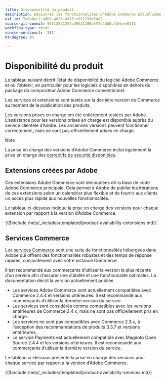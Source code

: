 ```yaml
---
title: Disponibilité du produit
description: Découvrez les fonctionnalités d’Adobe Commerce actuellement prises en charge et vérifiez leur compatibilité avec des versions d’Adobe Commerce spécifiques.
exl-id: 7e8e8ac2-a0b9-4023-a813-c0f1293e54c2
source-git-commit: 55512521254c49511100a557a4b00cf3ebee0311
workflow-type: tm+mt
source-wordcount: '311'
ht-degree: 0%

---
```


# Disponibilité du produit

Le tableau suivant décrit l’état de disponibilité du logiciel Adobe Commerce et où l’obtenir, en particulier pour les logiciels disponibles en dehors du package du compositeur Adobe Commerce conventionnel.

Les services et extensions sont testés sur la dernière version de Commerce au moment de la publication des produits.

Les versions prises en charge ont été entièrement testées par Adobe. L’assistance pour les versions prises en charge est disponible auprès du service clientèle d’Adobe. Les anciennes versions peuvent fonctionner correctement, mais ne sont pas officiellement prises en charge.

>[!NOTE]
>
>La prise en charge des versions d’Adobe Commerce inclut également la prise en charge des [correctifs de sécurité disponibles](versions.md).

## Extensions créées par Adobe

Ces extensions Adobe Commerce sont découplées de la base de code Adobe Commerce principale. Cela permet à Adobe de publier les itérations de ces extensions selon un calendrier plus flexible et de fournir aux clients un accès plus rapide aux nouvelles fonctionnalités.

Le tableau ci-dessous indique la prise en charge des versions pour chaque extension par rapport à la version d’Adobe Commerce.

{{$include /help/_includes/templated/product-availability-extensions.md}}

## Services Commerce

Les [services Commerce](https://experienceleague.adobe.com/docs/commerce/user-guides/home.html) sont une suite de fonctionnalités hébergées dans Adobe qui offrent des fonctionnalités robustes et des temps de réponse rapides, conjointement avec votre instance Commerce.

Il est recommandé aux commerçants d’utiliser la version la plus récente d’un service afin d’assurer une stabilité et une fonctionnalité optimales. La documentation décrit la version actuellement publiée.

* Les services Adobe Commerce sont actuellement compatibles avec Commerce 2.4.4 et versions ultérieures. Il est recommandé aux commerçants d’utiliser la dernière version du service.
* Les services sont considérés comme compatibles avec les versions antérieures de Commerce 2.4.x, mais ne sont pas officiellement pris en charge.
* Les services ne sont pas compatibles avec Commerce 2.3.x, à l’exception des recommandations de produits 3.3.7 et versions antérieures.
* Le service Payments est actuellement compatible avec Magento Open Source 2.4.4 et les versions ultérieures. Il est recommandé aux commerçants d’utiliser la dernière version du service.

Le tableau ci-dessous présente la prise en charge des versions pour chaque service par rapport à la version d’Adobe Commerce.

{{$include /help/_includes/templated/product-availability-services.md}}

<!-- Last updated from includes: 2025-08-06 12:51:01 -->
